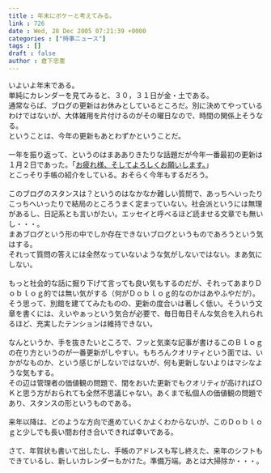 ```yaml
---
title : 年末にボケーと考えてみる。
link : 726
date : Wed, 28 Dec 2005 07:21:39 +0000
categories : ["時事ニュース"]
tags : []
draft : false
author : 倉下忠憲
---
```


いよいよ年末である。<BR>単純にカレンダーを見てみると、３０，３１日が金・土である。<BR>通常ならば、ブログの更新はお休みとしているところだ。別に決めてやっているわけではないが、大体雑用を片付けるのがその曜日なので、時間の関係上そうなる。<BR>ということは、今年の更新もあとわずかということだ。<BR><BR>一年を振り返って、というのはまあありきたりな話題だが今年一番最初の更新は１月２日であった。「<A HREF="http://www.doblog.com/weblog/myblog/6947/849133#849133" TARGET="_blank">お疲れ様、そしてよろしくお願いします。</A>」<BR>とこっそり手帳の紹介をしている。おそらく今年もするだろう。<BR><BR>このブログのスタンスは？というのはなかなか難しい質問で、あっちへいったりこっちへいったりで結局のところうまく定まっていない。社会派というには無理があるし、日記系とも言いがたい。エッセイと呼べるほど読ませる文章でも無いし・・・。<BR>まあブログという形の中でしか存在できないブログというものであろうという気はする。<BR>それって質問の答えには全然なっていないような気がしないではない。まあ気にしない。<BR><BR>もっと社会的な話に掘り下げて言っても良い気もするのだが、それってあまりＤｏｂｌｏｇ的では無い気がする（何がＤｏｂｌｏｇ的なのかはあやふやだが）。そう思って、別館を建ててみたものの、更新の度合いは著しく低い。そういう文章を書くには、えいやぁっという気合が必要で、毎日毎日そんな気合を入れられるほど、充実したテンションは維持できない。<BR><BR>なんというか、手を抜きたいところで、フッと気楽な記事が書けるこのＢｌｏｇの在り方というのが一番更新がしやすい。もちろんクオリティという面では、いかがなものか、という感じがしないではないが、何も更新しないよりはマシなような気もする。<BR>その辺は管理者の価値観の問題で、間をおいた更新でもクオリティが高ければＯＫと思う方がおられても全然不思議じゃない。あくまで私個人の価値観の問題であり、スタンスの形というものである。<BR><BR>来年以降は、どのような方向で進めていくかよくわからないが、このＤｏｂｌｏｇと少しでも長い間お付き合いできれば幸いである。<BR><BR>さて、年賀状も書いて出したし、手帳のアドレスも写し終えた、来年のシフトもできているし、新しいカレンダーもかけた。準備万端。あとは大掃除か・・・。<br><br>
